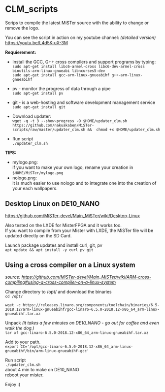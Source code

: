 # CLM_scripts

Scrips to compile the latest MiSTer source with the ability to change or remove the logo. 
  
You can see the script in action on my youtube channel: *(detailed version)*
https://youtu.be/L4d5K-uX-3M  

**Requierement:**
* Install the GCC, G++ cross compilers and support programs by typing:  
  `sudo apt-get install libc6-armel-cross libc6-dev-armel-cross binutils-arm-linux-gnueabi libncurses5-dev`  
  `sudo apt-get install gcc-arm-linux-gnueabihf g++-arm-linux-gnueabihf` 
    
* pv - monitor the progress of data through a pipe  
  `sudo apt-get install pv`  
    
* git - is a web-hosting and software development management service   
  `sudo apt-get install git`  
  
* Download updater:  
`wget -q -t 3 --show-progress -O $HOME/updater_clm.sh https://github.com/nakuakaben/MiSTer-scripts/raw/master/updater_clm.sh &&  chmod +x $HOME/updater_clm.sh`
  
* Run script  
  `./updater_clm.sh`  
 
**TIPS:**  
  * mylogo.png:  
    if you want to make your own logo, rename your creation in `$HOME/MiSTer/mylogo.png`  
  * nologo.png:  
    it is much easier to use nologo and to integrate one into the creation of your each wallpapers.  
 
## Desktop Linux on DE10_NANO  

https://github.com/MiSTer-devel/Main_MiSTer/wiki/Desktop-Linux  

Also tested on the LXDE for MisterFPGA and it works too.  
If you want to compile from your Mister with LXDE, the MiSTer file will be updated directly on the SD Card.   

Launch package updates and install curl, git, pv  
  `apt update && apt install -y curl pv git`

## Using a cross compiler on a Linux system  
*source: https://github.com/MiSTer-devel/Main_MiSTer/wiki/ARM-cross-compiling#using-a-cross-compiler-on-a-linux-system*  
  
Change directory to /opt/ and download the binaries  
`cd /opt/`  
  
`wget -c https://releases.linaro.org/components/toolchain/binaries/6.5-2018.12/arm-linux-gnueabihf/gcc-linaro-6.5.0-2018.12-x86_64_arm-linux-gnueabihf.tar.xz`  

Unpack *(it takes a few minutes on DE10_NANO - go out for coffee and even walk the dog.)*  
`tar xf gcc-linaro-6.5.0-2018.12-x86_64_arm-linux-gnueabihf.tar.xz`   

Add to your path.  
`export CC='/opt/gcc-linaro-6.5.0-2018.12-x86_64_arm-linux-gnueabihf/bin/arm-linux-gnueabihf-gcc'`  

Run script  
`./updater_clm.sh`  
about 4 min to make on DE10_NANO  
reboot your mister.  

 Enjoy :)

